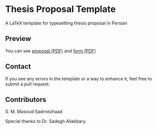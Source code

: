 # Thesis Proposal Template
A LaTeX template for typesetting thesis proposal in Persian

## Preview
You can see [proposal (PDF)](https://raw.githubusercontent.com/smmsadrnezh/thesis_proposal_template/master/proposal.pdf) and [form (PDF)](https://raw.githubusercontent.com/smmsadrnezh/thesis_proposal_template/master/form.pdf)

## Contact
If you see any errors in the template or a way to enhance it, feel free to submit a pull request.

## Contributors
S. M. Masoud Sadrnezhaad

Special thanks to Dr. Sadegh Aliakbary.
